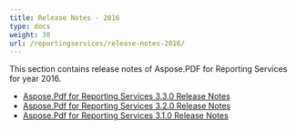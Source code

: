 ```yaml
---
title: Release Notes - 2016
type: docs
weight: 30
url: /reportingservices/release-notes-2016/
---
```


This section contains release notes of Aspose.PDF for Reporting Services for year 2016.

- [Aspose.Pdf for Reporting Services 3.3.0 Release Notes](/pdf/reportingservices/aspose-pdf-for-reporting-services-3-3-0-release-notes-html/)
- [Aspose.Pdf for Reporting Services 3.2.0 Release Notes](/pdf/reportingservices/aspose-pdf-for-reporting-services-3-2-0-release-notes-html/)
- [Aspose.Pdf for Reporting Services 3.1.0 Release Notes](/pdf/reportingservices/aspose-pdf-for-reporting-services-3-1-0-release-notes-html/)
